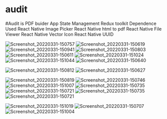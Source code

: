 # audit
#Audit is PDF buider App
State Management 
Redux toolkit
Dependence Used
React Native Image Picker
React Native html to pdf 
React Native File Viewer
React Native Vector Icon
 React Native UUID






![Screenshot_20220331-150757](https://user-images.githubusercontent.com/66253211/161086511-1585c735-ea6d-4378-8b99-9511a767bbba.png)
![Screenshot_20220331-150619](https://user-images.githubusercontent.com/66253211/161086540-a08589f4-94b8-43fc-bc6e-09e839fd6ccb.png)
![Screenshot_20220331-150941](https://user-images.githubusercontent.com/66253211/161086567-e097a1f5-6902-4889-a2a6-49b6851107f4.png)
![Screenshot_20220331-150803](https://user-images.githubusercontent.com/66253211/161086589-5dc10e87-eb79-4377-b811-6db127d4128b.png)
![Screenshot_20220331-150611](https://user-images.githubusercontent.com/66253211/161086612-d08c4a1e-1dea-448f-911d-6e5a1cb9a7fb.png)
![Screenshot_20220331-151024](https://user-images.githubusercontent.com/66253211/161086636-87d2fb22-4c82-44d0-b0d2-7af470754e5d.png)
![Screenshot_20220331-151044](https://user-images.githubusercontent.com/66253211/161086661-21fe097b-56ea-43ab-bced-645e50b5f206.png)
![Screenshot_20220331-150640](https://user-images.githubusercontent.com/66253211/161086676-c687f389-a650-46a2-9c71-a8dd1bd748b7.png)

![Screenshot_20220331-150812](https://user-images.githubusercontent.com/66253211/161086697-f397306e-9009-47b4-b000-c667d9b86f6d.png)
![Screenshot_20220331-150627](https://user-images.githubusercontent.com/66253211/161086727-1fed2da9-c56f-4d07-8e3d-58c20a10c4dd.png)

![Screenshot_20220331-150819](https://user-images.githubusercontent.com/66253211/161086751-653cd718-6fac-45ed-8bbc-e179e83c1bd7.png)
![Screenshot_20220331-150746](https://user-images.githubusercontent.com/66253211/161087031-dd9af158-ee1e-4e28-8377-16a2025013fb.png)
![Screenshot_20220331-151007](https://user-images.githubusercontent.com/66253211/161087052-ae54ce3c-432e-4fd4-8f3c-7b8773c05f7e.png)
![Screenshot_20220331-150735](https://user-images.githubusercontent.com/66253211/161087065-dae95659-8023-4745-a6af-e4a73df36a69.png)
![Screenshot_20220331-150721](https://user-images.githubusercontent.com/66253211/161087082-81e9c15e-c711-4157-a40c-e46efb3603ab.png)
![Screenshot_20220331-150735](https://user-images.githubusercontent.com/66253211/161087138-8798f08f-8460-41ab-a84a-9fb256e713e1.png)
![Screenshot_20220331-150721](https://user-images.githubusercontent.com/66253211/161087160-1ba98ea6-8d14-4749-91ca-09d20a2a9599.png)

![Screenshot_20220331-151019](https://user-images.githubusercontent.com/66253211/161087183-23fca167-f64c-4fd8-84f0-9719497258c5.png)
![Screenshot_20220331-150707](https://user-images.githubusercontent.com/66253211/161087208-6f4137fe-6ac6-4955-b173-89eff5073d56.png)
![Screenshot_20220331-151004](https://user-images.githubusercontent.com/66253211/161087251-eeadbb9e-8cc7-47ec-b1a6-bb48b7264456.png)




